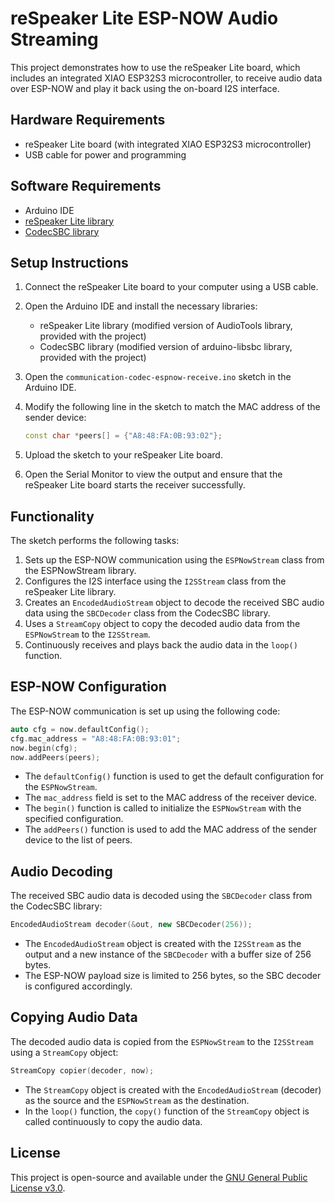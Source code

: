 # reSpeaker Lite ESP-NOW Audio Streaming

This project demonstrates how to use the reSpeaker Lite board, which includes an integrated XIAO ESP32S3 microcontroller, to receive audio data over ESP-NOW and play it back using the on-board I2S interface.

## Hardware Requirements

- reSpeaker Lite board (with integrated XIAO ESP32S3 microcontroller)
- USB cable for power and programming

## Software Requirements

- Arduino IDE
- [reSpeaker Lite library](https://github.com/limengdu/reSpeaker_Lite-Arduino-Library.git)
- [CodecSBC library](https://github.com/limengdu/reSpeaker_Lite-libsbc.git)

## Setup Instructions

1. Connect the reSpeaker Lite board to your computer using a USB cable.

2. Open the Arduino IDE and install the necessary libraries:
   - reSpeaker Lite library (modified version of AudioTools library, provided with the project)
   - CodecSBC library (modified version of arduino-libsbc library, provided with the project)

3. Open the `communication-codec-espnow-receive.ino` sketch in the Arduino IDE.

4. Modify the following line in the sketch to match the MAC address of the sender device:

   ```cpp
   const char *peers[] = {"A8:48:FA:0B:93:02"};
   ```

5. Upload the sketch to your reSpeaker Lite board.

6. Open the Serial Monitor to view the output and ensure that the reSpeaker Lite board starts the receiver successfully.

## Functionality

The sketch performs the following tasks:

1. Sets up the ESP-NOW communication using the `ESPNowStream` class from the ESPNowStream library.
2. Configures the I2S interface using the `I2SStream` class from the reSpeaker Lite library.
3. Creates an `EncodedAudioStream` object to decode the received SBC audio data using the `SBCDecoder` class from the CodecSBC library.
4. Uses a `StreamCopy` object to copy the decoded audio data from the `ESPNowStream` to the `I2SStream`.
5. Continuously receives and plays back the audio data in the `loop()` function.

## ESP-NOW Configuration

The ESP-NOW communication is set up using the following code:

```cpp
auto cfg = now.defaultConfig();
cfg.mac_address = "A8:48:FA:0B:93:01";
now.begin(cfg);
now.addPeers(peers);
```

- The `defaultConfig()` function is used to get the default configuration for the `ESPNowStream`.
- The `mac_address` field is set to the MAC address of the receiver device.
- The `begin()` function is called to initialize the `ESPNowStream` with the specified configuration.
- The `addPeers()` function is used to add the MAC address of the sender device to the list of peers.

## Audio Decoding

The received SBC audio data is decoded using the `SBCDecoder` class from the CodecSBC library:

```cpp
EncodedAudioStream decoder(&out, new SBCDecoder(256));
```

- The `EncodedAudioStream` object is created with the `I2SStream` as the output and a new instance of the `SBCDecoder` with a buffer size of 256 bytes.
- The ESP-NOW payload size is limited to 256 bytes, so the SBC decoder is configured accordingly.

## Copying Audio Data

The decoded audio data is copied from the `ESPNowStream` to the `I2SStream` using a `StreamCopy` object:

```cpp
StreamCopy copier(decoder, now);
```

- The `StreamCopy` object is created with the `EncodedAudioStream` (decoder) as the source and the `ESPNowStream` as the destination.
- In the `loop()` function, the `copy()` function of the `StreamCopy` object is called continuously to copy the audio data.

## License

This project is open-source and available under the [GNU General Public License v3.0](LICENSE).
